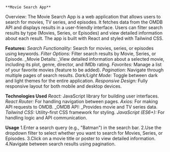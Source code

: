                                                                             **Movie Search App**
  Overview:
The Movie Search App is a web application that allows users to search for movies, TV series, and episodes. It fetches data from the OMDB API and displays results in a user-friendly interface. Users can filter search results by type (Movies, Series, or Episodes) and view detailed information about each result. The app is built with React and styled with Tailwind CSS.

**Features:**
_Search Functionality:_ Search for movies, series, or episodes using keywords.
_Filter Options:_ Filter search results by Movie, Series, or Episode.
_Movie Details: _View detailed information about a selected movie, including its plot, genre, director, and IMDb rating.
_Favorites:_ Manage a list of your favorite movies (feature to be added).
_Pagination:_ Navigate through multiple pages of search results.
_Dark/Light Mode:_ Toggle between dark and light themes for the entire application.
_Responsive Design:_ Fully responsive layout for both mobile and desktop devices.

**Technologies Used**
_React:_ JavaScript library for building user interfaces.
_React Router:_ For handling navigation between pages.
_Axios:_ For making API requests to OMDB.
_OMDB API: _Provides movie and TV series data.
_Tailwind CSS:_ Utility-first CSS framework for styling.
_JavaScript (ES6+):_ For handling logic and API communication.

**Usage**
1.Enter a search query (e.g., "Batman") in the search bar.
2.Use the dropdown filter to select whether you want to search for Movies, Series, or Episodes.
3.Click on a movie title or poster to view detailed information.
4.Navigate between search results using pagination.
